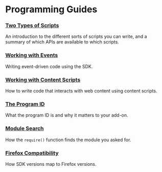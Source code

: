 <!-- This Source Code Form is subject to the terms of the Mozilla Public
   - License, v. 2.0. If a copy of the MPL was not distributed with this
   - file, You can obtain one at http://mozilla.org/MPL/2.0/. -->

# Programming Guides #

### [Two Types of Scripts](dev-guide/addon-development/two-types-of-scripts.html) ###
An introduction to the different sorts of scripts you can write, and
a summary of which APIs are available to which scripts.

### [Working with Events](dev-guide/addon-development/events.html) ###
Writing event-driven code using the SDK.

### [Working with Content Scripts](dev-guide/addon-development/web-content.html) ###
How to write code that interacts with web content using content scripts.

### [The Program ID](dev-guide/addon-development/program-id.html) ###
What the program ID is and why it matters to your add-on.

### [Module Search](dev-guide/addon-development/module-search.html) ###
How the `require()` function finds the module you asked for.

### [Firefox Compatibility](dev-guide/addon-development/firefox-compatibility.html) ###
How SDK versions map to Firefox versions.
